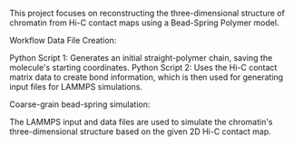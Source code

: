 This project focuses on reconstructing the three-dimensional structure of chromatin from Hi-C contact maps using a Bead-Spring Polymer model.

Workflow
Data File Creation:

Python Script 1: Generates an initial straight-polymer chain, saving the molecule's starting coordinates.
Python Script 2: Uses the Hi-C contact matrix data to create bond information, which is then used for generating input files for LAMMPS simulations.

Coarse-grain bead-spring simulation:

The LAMMPS input and data files are used to simulate the chromatin's three-dimensional structure based on the given 2D Hi-C contact map.
